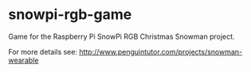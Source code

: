 # snowpi-rgb-game
Game for the Raspberry Pi SnowPi RGB Christmas Snowman project.

For more details see: http://www.penguintutor.com/projects/snowman-wearable 
